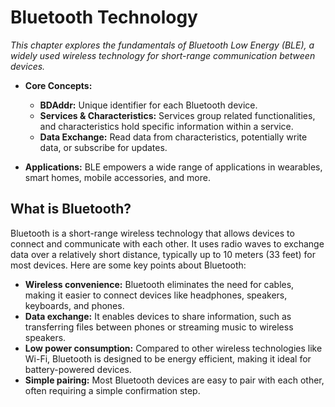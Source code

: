 # Bluetooth Technology

*This chapter explores the fundamentals of Bluetooth Low Energy (BLE), a widely used wireless technology for short-range communication between devices.*

* **Core Concepts:**
    * **BDAddr:** Unique identifier for each Bluetooth device.
    * **Services & Characteristics:** Services group related functionalities, and characteristics hold specific information within a service.
    * **Data Exchange:** Read data from characteristics, potentially write data, or subscribe for updates.

* **Applications:** BLE empowers a wide range of applications in wearables, smart homes, mobile accessories, and more.

## What is Bluetooth?

Bluetooth is a short-range wireless technology that allows devices to connect and communicate with each other. It uses radio waves to exchange data over a relatively short distance, typically up to 10 meters (33 feet) for most devices. Here are some key points about Bluetooth:

* **Wireless convenience:** Bluetooth eliminates the need for cables, making it easier to connect devices like headphones, speakers, keyboards, and phones.
* **Data exchange:**  It enables devices to share information, such as transferring files between phones or streaming music to wireless speakers.
* **Low power consumption:**  Compared to other wireless technologies like Wi-Fi, Bluetooth is designed to be energy efficient, making it ideal for battery-powered devices.
* **Simple pairing:**  Most Bluetooth devices are easy to pair with each other, often requiring a simple confirmation step.

